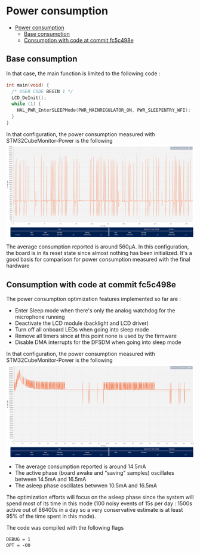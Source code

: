 # Power consumption

- [Power consumption](#power-consumption)
  - [Base consumption](#base-consumption)
  - [Consumption with code at commit fc5c498e](#consumption-with-code-at-commit-fc5c498e)

## Base consumption

In that case, the main function is limited to the following code :

```cpp
int main(void) {
  /* USER CODE BEGIN 1 */
  LCD_DeInit();
  while (1) {
    HAL_PWR_EnterSLEEPMode(PWR_MAINREGULATOR_ON, PWR_SLEEPENTRY_WFI);
  }
}
```

In that configuration, the power consumption measured with STM32CubeMonitor-Power is the following
![Power consumption in basic configuration](images/power_base.png)

The average consumption reported is around 560µA. In this configuration, the board is in its reset state since almost nothing has been initialized. It's a good basis for comparison for power consumption measured with the final hardware

## Consumption with code at commit fc5c498e

The power consumption optimization features implemented so far are :

- Enter Sleep mode when there's only the analog watchdog for the microphone running
- Deactivate the LCD module (backlight and LCD driver)
- Turn off all onboard LEDs when going into sleep mode
- Remove all timers since at this point none is used by the firmware
- Disable DMA interrupts for the DFSDM when going into sleep mode

In that configuration, the power consumption measured with STM32CubeMonitor-Power is the following
![Power consumption in basic configuration](images/power_fc5c498e.png)

- The average consumption reported is around 14.5mA
- The active phase (board awake and "saving" samples) oscillates between 14.5mA and 16.5mA
- The asleep phase oscillates betwwen 10.5mA and 16.5mA

The optimization efforts will focus on the asleep phase since the system will spend most of its time in this mode (100 noisy events of 15s per day : 1500s active out of 86400s in a day so a very conservative estimate is at least 95% of the time spent in this mode).

The code was compiled with the following flags

```
DEBUG = 1
OPT = -O0
```